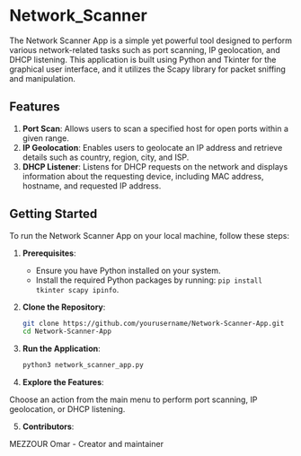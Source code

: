# Network_Scanner

The Network Scanner App is a simple yet powerful tool designed to perform various network-related tasks such as port scanning, IP geolocation, and DHCP listening. This application is built using Python and Tkinter for the graphical user interface, and it utilizes the Scapy library for packet sniffing and manipulation.

## Features

1. **Port Scan**: Allows users to scan a specified host for open ports within a given range.
2. **IP Geolocation**: Enables users to geolocate an IP address and retrieve details such as country, region, city, and ISP.
3. **DHCP Listener**: Listens for DHCP requests on the network and displays information about the requesting device, including MAC address, hostname, and requested IP address.

## Getting Started

To run the Network Scanner App on your local machine, follow these steps:

1. **Prerequisites**:
   - Ensure you have Python installed on your system.
   - Install the required Python packages by running: `pip install tkinter scapy ipinfo`.

2. **Clone the Repository**:
   ```bash
   git clone https://github.com/yourusername/Network-Scanner-App.git
   cd Network-Scanner-App

3. **Run the Application**:
   ```bash
   python3 network_scanner_app.py

4. **Explore the Features**:

Choose an action from the main menu to perform port scanning, IP geolocation, or DHCP listening.

5. **Contributors**:

MEZZOUR Omar - Creator and maintainer

